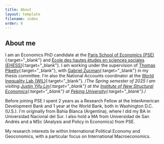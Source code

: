 ```yaml
---
title: About
layout: template
filename: index
order: 0
---  
```


## About me

I am an Economics PhD candidate at the [Paris School of Economics (PSE)](https://www.parisschoolofeconomics.eu/en/){:target="_blank"} and [École des hautes études en sciences sociales (EHESS)](https://www.ehess.fr/fr){:target="_blank"}. I am working under the supervision of [Thomas Piketty](http://piketty.pse.ens.fr/en/){:target="_blank"}, with [Gabriel Zucman](https://gabriel-zucman.eu/){:target="_blank"} in my thesis committee. I'm also the National Accounts coordinator at the [World Inequality Lab (WIL)](https://inequalitylab.world/en/){:target="_blank"}. /*The Spring semester of 2025 I am visiting [Justin Yifu Lin](https://en.wikipedia.org/wiki/Justin_Yifu_Lin){:target="_blank"} at the [Institute of New Structural Economics](https://www.nse.pku.edu.cn/en/){:target="_blank"} at [Peking University](https://english.pku.edu.cn/){:target="_blank"}.*/

Before joining PSE I spent 2 years as a Research Fellow at the InterAmerican Development Bank and 1 year at the World Bank, both in Washington D.C. (U.S.). I'm originally from Bahía Blanca (Argentina), where I did my BA in Universidad Nacional del Sur. I also hold a MA from Universidad de San Andrés and a MSc (Analysis and Policy in Economics) from PSE. 

My research interests lie within International Political Economy and Geoconomics, with a particular focus on International Macroeconomics. 

